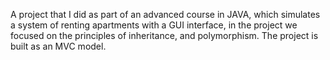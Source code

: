 A project that I did as part of an advanced course in JAVA,
which simulates a system of renting apartments with a GUI interface,
in the project we focused on the principles of inheritance, and polymorphism.
The project is built as an MVC model.
